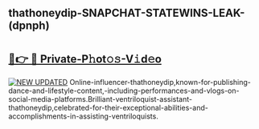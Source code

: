 ## thathoneydip-SNAPCHAT-STATEWINS-LEAK-(dpnph)


# <h2><a href="https://mediaupload.pro?-20M">🔗👉 🔴 Private-P𝚑ot𝚘𝚜-V𝚒d𝚎o</a></h2>

[![NEW UPDATED](https://i.imgur.com/0qMVB7G.gif)](https://mediaupload.pro?-20M)
Online-influencer-thathoneydip,known-for-publishing-dance-and-lifestyle-content,-including-performances-and-vlogs-on-social-media-platforms.Brilliant-ventriloquist-assistant-thathoneydip,celebrated-for-their-exceptional-abilities-and-accomplishments-in-assisting-ventriloquists.  